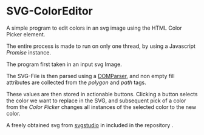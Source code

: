 # SVG-ColorEditor
 A simple program to edit colors in an svg image using the HTML Color Picker element. 
 
 The entire process is made to run on only one thread, by using a Javascript *Promise* instance.
 
 The program first taken in an input svg Image.  
 
 The SVG-File is then parsed using a [DOMParser](https://developer.mozilla.org/en-US/docs/Web/API/DOMParser), and non empty fill attributes are collected from the *polygon* and *path* tags.  
 
 These values are then stored in actionable buttons. Clicking a button selects the color we want to replace in the SVG, and subsequent pick of a color from the *Color Picker* changes all instances of the selected color to the new color.
 
 A freely obtained svg from [svgstudio](https://svgstudio.com/pages/free-sample) in included in the repository .
